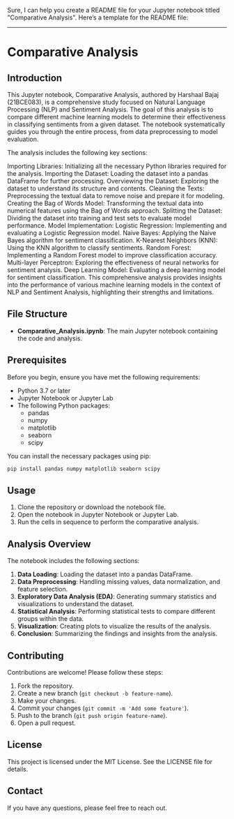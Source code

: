 Sure, I can help you create a README file for your Jupyter notebook titled "Comparative Analysis". Here’s a template for the README file:

---

# Comparative Analysis

## Introduction

This Jupyter notebook, Comparative Analysis, authored by Harshaal Bajaj (21BCE083), is a comprehensive study focused on Natural Language Processing (NLP) and Sentiment Analysis. The goal of this analysis is to compare different machine learning models to determine their effectiveness in classifying sentiments from a given dataset. The notebook systematically guides you through the entire process, from data preprocessing to model evaluation.

The analysis includes the following key sections:

Importing Libraries: Initializing all the necessary Python libraries required for the analysis.
Importing the Dataset: Loading the dataset into a pandas DataFrame for further processing.
Overviewing the Dataset: Exploring the dataset to understand its structure and contents.
Cleaning the Texts: Preprocessing the textual data to remove noise and prepare it for modeling.
Creating the Bag of Words Model: Transforming the textual data into numerical features using the Bag of Words approach.
Splitting the Dataset: Dividing the dataset into training and test sets to evaluate model performance.
Model Implementation:
Logistic Regression: Implementing and evaluating a Logistic Regression model.
Naive Bayes: Applying the Naive Bayes algorithm for sentiment classification.
K-Nearest Neighbors (KNN): Using the KNN algorithm to classify sentiments.
Random Forest: Implementing a Random Forest model to improve classification accuracy.
Multi-layer Perceptron: Exploring the effectiveness of neural networks for sentiment analysis.
Deep Learning Model: Evaluating a deep learning model for sentiment classification.
This comprehensive analysis provides insights into the performance of various machine learning models in the context of NLP and Sentiment Analysis, highlighting their strengths and limitations.
## File Structure

- **Comparative_Analysis.ipynb**: The main Jupyter notebook containing the code and analysis.

## Prerequisites

Before you begin, ensure you have met the following requirements:

- Python 3.7 or later
- Jupyter Notebook or Jupyter Lab
- The following Python packages:
  - pandas
  - numpy
  - matplotlib
  - seaborn
  - scipy

You can install the necessary packages using pip:

```bash
pip install pandas numpy matplotlib seaborn scipy
```

## Usage

1. Clone the repository or download the notebook file.
2. Open the notebook in Jupyter Notebook or Jupyter Lab.
3. Run the cells in sequence to perform the comparative analysis.

## Analysis Overview

The notebook includes the following sections:

1. **Data Loading**: Loading the dataset into a pandas DataFrame.
2. **Data Preprocessing**: Handling missing values, data normalization, and feature selection.
3. **Exploratory Data Analysis (EDA)**: Generating summary statistics and visualizations to understand the dataset.
4. **Statistical Analysis**: Performing statistical tests to compare different groups within the data.
5. **Visualization**: Creating plots to visualize the results of the analysis.
6. **Conclusion**: Summarizing the findings and insights from the analysis.

## Contributing

Contributions are welcome! Please follow these steps:

1. Fork the repository.
2. Create a new branch (`git checkout -b feature-name`).
3. Make your changes.
4. Commit your changes (`git commit -m 'Add some feature'`).
5. Push to the branch (`git push origin feature-name`).
6. Open a pull request.

## License

This project is licensed under the MIT License. See the LICENSE file for details.

## Contact

If you have any questions, please feel free to reach out.
